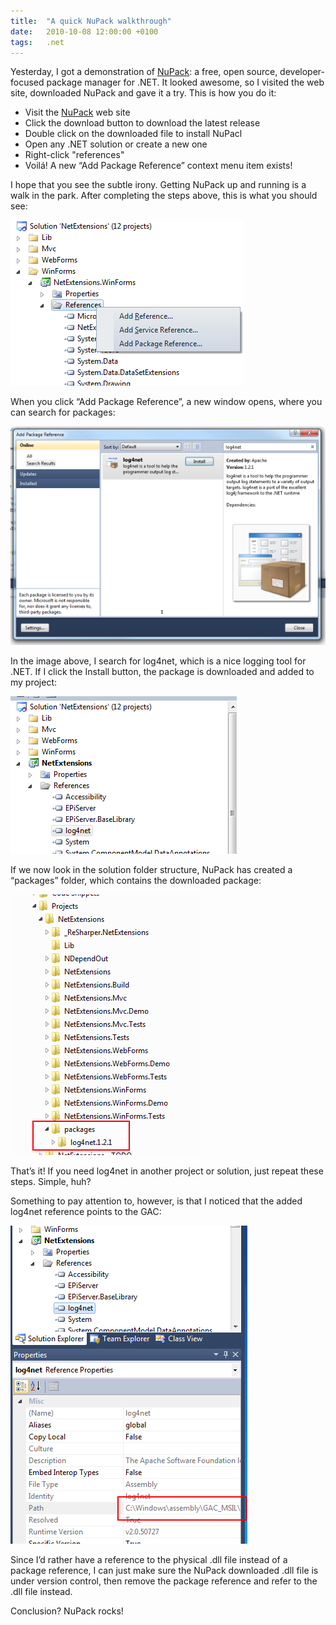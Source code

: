 ```yaml
---
title:	"A quick NuPack walkthrough"
date:	2010-10-08 12:00:00 +0100
tags: 	.net
---
```



Yesterday, I got a demonstration of [NuPack](http://nuget.codeplex.com/): a free,
open source, developer-focused package manager for .NET. It looked awesome, so I
visited the web site, downloaded NuPack and gave it a try. This is how you do it:

* Visit the [NuPack](http://nuget.codeplex.com/) web site
* Click the download button to download the latest release
* Double click on the downloaded file to install NuPacl
* Open any .NET solution or create a new one
* Right-click "references"
* Voilá! A new “Add Package Reference” context menu item exists!


I hope that you see the subtle irony. Getting NuPack up and running is a walk in
the park. After completing the steps above, this is what you should see:

![Reference context menu](/assets/blog/2010-10-08-1.png "Add Package Reference context menu")


When you click “Add Package Reference”, a new window opens, where you can search
for packages:

![Package Reference Window](/assets/blog/2010-10-08-2.png "The Add Package Reference window")
 

In the image above, I search for log4net, which is a nice logging tool for .NET.
If I click the Install button, the package is downloaded and added to my project:

![Added reference](/assets/blog/2010-10-08-3.png "The package reference is added to References")


If we now look in the solution folder structure, NuPack has created a “packages”
folder, which contains the downloaded package:

![Packages folder](/assets/blog/2010-10-08-4.png "A “packages” folder is added to the project")


That’s it! If you need log4net in another project or solution, just repeat these
steps. Simple, huh?


Something to pay attention to, however, is that I noticed that the added log4net
reference points to the GAC:

![GAC Reference](/assets/blog/2010-10-08-5.png "Strange behavior. The GAC is used as reference")

Since I’d rather have a reference to the physical .dll file instead of a package
reference, I can just make sure the NuPack downloaded .dll file is under version
control, then remove the package reference and refer to the .dll file instead.

Conclusion? NuPack rocks!

